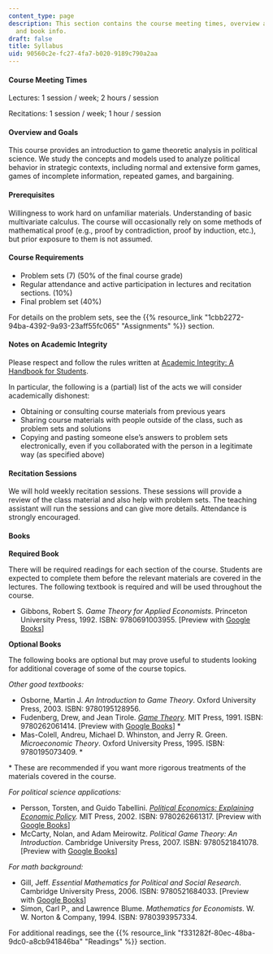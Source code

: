 ```yaml
---
content_type: page
description: This section contains the course meeting times, overview and goals, requirements,
  and book info.
draft: false
title: Syllabus
uid: 90560c2e-fc27-4fa7-b020-9189c790a2aa
---
```

#### Course Meeting Times

Lectures: 1 session / week; 2 hours / session

Recitations: 1 session / week; 1 hour / session

#### Overview and Goals

This course provides an introduction to game theoretic analysis in political science. We study the concepts and models used to analyze political behavior in strategic contexts, including normal and extensive form games, games of incomplete information, repeated games, and bargaining.

#### Prerequisites

Willingness to work hard on unfamiliar materials. Understanding of basic multivariate calculus. The course will occasionally rely on some methods of mathematical proof (e.g., proof by contradiction, proof by induction, etc.), but prior exposure to them is not assumed.

#### Course Requirements

- Problem sets (7) (50% of the final course grade)
- Regular attendance and active participation in lectures and recitation sections. (10%)
- Final problem set (40%)

For details on the problem sets, see the {{% resource_link "1cbb2272-94ba-4392-9a93-23aff55fc065" "Assignments" %}} section.

#### Notes on Academic Integrity

Please respect and follow the rules written at [Academic Integrity: A Handbook for Students](http://integrity.mit.edu/). 

In particular, the following is a (partial) list of the acts we will consider academically dishonest:

- Obtaining or consulting course materials from previous years
- Sharing course materials with people outside of the class, such as problem sets and solutions
- Copying and pasting someone else’s answers to problem sets electronically, even if you collaborated with the person in a legitimate way (as specified above)

#### Recitation Sessions

We will hold weekly recitation sessions. These sessions will provide a review of the class material and also help with problem sets. The teaching assistant will run the sessions and can give more details. Attendance is strongly encouraged.

#### Books

**Required Book**

There will be required readings for each section of the course. Students are expected to complete them before the relevant materials are covered in the lectures. The following textbook is required and will be used throughout the course.

- Gibbons, Robert S. *Game Theory for Applied Economists*. Princeton University Press, 1992. ISBN: ‎9780691003955. \[Preview with [Google Books](https://www.google.com/books/edition/Game_Theory_for_Applied_Economists/8ygxf2WunAIC?hl=en&gbpv=1)\]

**Optional Books**

The following books are optional but may prove useful to students looking for additional coverage of some of the course topics. 

*Other good textbooks:*

- Osborne, Martin J. *An Introduction to Game Theory*. Oxford University Press, 2003. ISBN: ‎9780195128956.
- Fudenberg, Drew, and Jean Tirole. [*Game Theory*](https://mitpress.mit.edu/books/game-theory). MIT Press, 1991. ISBN: ‎9780262061414. \[Preview with [Google Books](https://www.google.com/books/edition/Game_Theory/3KnuDwAAQBAJ?hl=en&gbpv=1)\] \*
- Mas-Colell, Andreu, Michael D. Whinston, and Jerry R. Green. *Microeconomic Theory*. Oxford University Press, 1995. ISBN: ‎9780195073409. \*

\* These are recommended if you want more rigorous treatments of the materials covered in the course.

*For political science applications:*

- Persson, Torsten, and Guido Tabellini. [*Political Economics: Explaining Economic Policy*](https://mitpress.mit.edu/9780262661317/political-economics/)*.* MIT Press, 2002. ISBN: ‎9780262661317. \[Preview with [Google Books](https://www.google.com/books/edition/Political_Economics/XC4MEAAAQBAJ?hl=en&gbpv=1)\]
- McCarty, Nolan, and Adam Meirowitz. *Political Game Theory: An Introduction*. Cambridge University Press, 2007. ISBN: ‎9780521841078. \[Preview with [Google Books](https://www.google.com/books/edition/Political_Game_Theory/cNJlCdf-zKcC?hl=en&gbpv=1)\]

*For math background:*

- Gill, Jeff. *Essential Mathematics for Political and Social Research*. Cambridge University Press, 2006. ISBN: ‎9780521684033. \[Preview with [Google Books](https://www.google.com/books/edition/Essential_Mathematics_for_Political_and/UNPcTxQHd7YC?hl=en&gbpv=1)\]
- Simon, Carl P., and Lawrence Blume. *Mathematics for Economists*. W. W. Norton & Company, 1994. ISBN: ‎9780393957334.

For additional readings, see the {{% resource_link "f331282f-80ec-48ba-9dc0-a8cb941846ba" "Readings" %}} section.